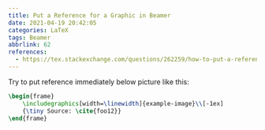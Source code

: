 ```yaml
---
title: Put a Reference for a Graphic in Beamer
date: 2021-04-19 20:42:05
categories: LaTeX
tags: Beamer
abbrlink: 62
references:
  - https://tex.stackexchange.com/questions/262259/how-to-put-a-reference-for-a-graphic-in-beamer
---
```

Try to put reference immediately below picture like this:

```latex
\begin{frame}
    \includegraphics[width=\linewidth]{example-image}\\[-1ex]
    {\tiny Source: \cite{foo12}}
\end{frame}
```
